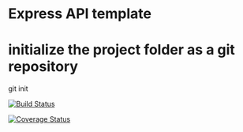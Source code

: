 # Express API template

# initialize the project folder as a git repository

git init

[![Build Status](https://app.travis-ci.com/dralos/BE.svg?token=qq9RiyZKkBypbYU5PVzv&branch=master)](https://app.travis-ci.com/dralos/BE)

[![Coverage Status](https://coveralls.io/repos/github/dralos/BE/badge.svg?branch=master)](https://coveralls.io/github/dralos/BE?branch=master)
